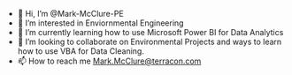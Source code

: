 - 👋 Hi, I’m @Mark-McClure-PE
- 👀 I’m interested in Enviornmental Engineering
- 🌱 I’m currently learning how to use Microsoft Power BI for Data Analytics
- 💞️ I’m looking to collaborate on Environmental Projects and ways to learn how to use VBA for Data Cleaning.
- 📫 How to reach me Mark.McClure@terracon.com

<!---
Mark-McClure-PE/Mark-McClure-PE is a ✨ special ✨ repository because its `README.md` (this file) appears on your GitHub profile.
You can click the Preview link to take a look at your changes.
--->
